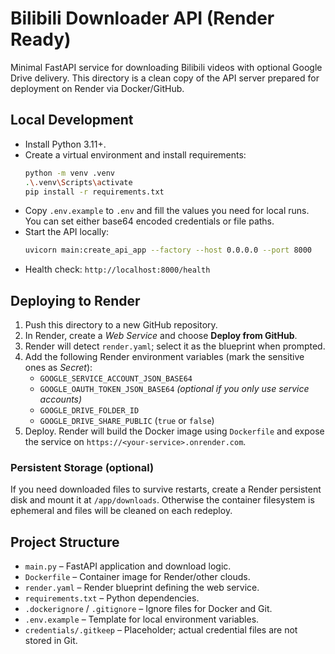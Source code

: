 # Bilibili Downloader API (Render Ready)

Minimal FastAPI service for downloading Bilibili videos with optional Google Drive delivery. This directory is a clean copy of the API server prepared for deployment on Render via Docker/GitHub.

## Local Development
- Install Python 3.11+.
- Create a virtual environment and install requirements:
  ```bash
  python -m venv .venv
  .\.venv\Scripts\activate
  pip install -r requirements.txt
  ```
- Copy `.env.example` to `.env` and fill the values you need for local runs. You can set either base64 encoded credentials or file paths.
- Start the API locally:
  ```bash
  uvicorn main:create_api_app --factory --host 0.0.0.0 --port 8000
  ```
- Health check: `http://localhost:8000/health`

## Deploying to Render
1. Push this directory to a new GitHub repository.
2. In Render, create a *Web Service* and choose **Deploy from GitHub**.
3. Render will detect `render.yaml`; select it as the blueprint when prompted.
4. Add the following Render environment variables (mark the sensitive ones as *Secret*):
   - `GOOGLE_SERVICE_ACCOUNT_JSON_BASE64`
   - `GOOGLE_OAUTH_TOKEN_JSON_BASE64` *(optional if you only use service accounts)*
   - `GOOGLE_DRIVE_FOLDER_ID`
   - `GOOGLE_DRIVE_SHARE_PUBLIC` (`true` or `false`)
5. Deploy. Render will build the Docker image using `Dockerfile` and expose the service on `https://<your-service>.onrender.com`.

### Persistent Storage (optional)
If you need downloaded files to survive restarts, create a Render persistent disk and mount it at `/app/downloads`. Otherwise the container filesystem is ephemeral and files will be cleaned on each redeploy.

## Project Structure
- `main.py` – FastAPI application and download logic.
- `Dockerfile` – Container image for Render/other clouds.
- `render.yaml` – Render blueprint defining the web service.
- `requirements.txt` – Python dependencies.
- `.dockerignore` / `.gitignore` – Ignore files for Docker and Git.
- `.env.example` – Template for local environment variables.
- `credentials/.gitkeep` – Placeholder; actual credential files are not stored in Git.
